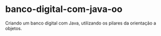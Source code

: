 # banco-digital-com-java-oo
Criando um banco digital com Java, utilizando os pilares da orientação a objetos.
